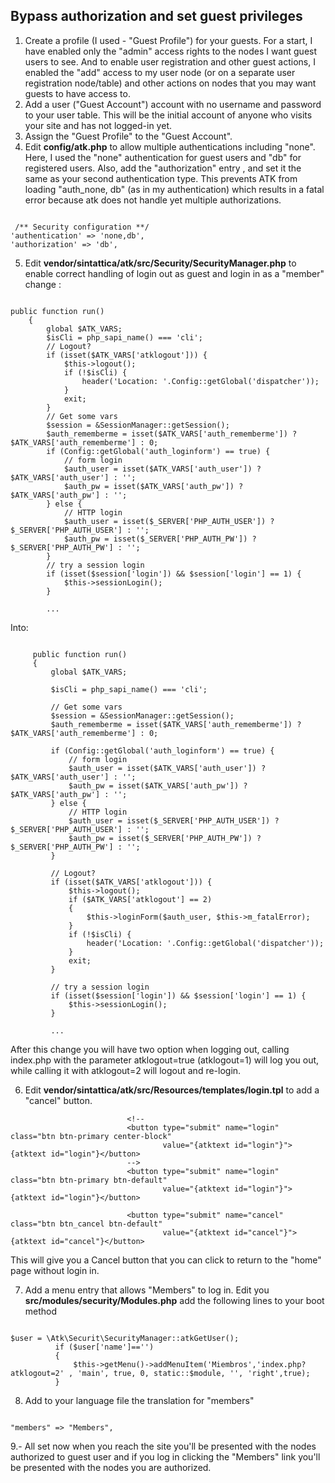 ## Bypass authorization and set guest privileges

1. Create a profile (I used - "Guest Profile") for your guests. For a start, I have enabled only the "admin" access rights to the nodes I want guest users to see. 
And to enable user registration and other guest actions, I enabled the "add" access to my user node 
(or on a separate user registration node/table) and other actions on nodes that you may want guests to have access to.
2. Add a user ("Guest Account") account with no username and password to your user table. This will be the initial account of 
anyone who visits your site and has not logged-in yet.
3. Assign the "Guest Profile" to the "Guest Account".
4. Edit **config/atk.php** to allow multiple authentications including "none". Here, I used the "none" authentication for guest users and 
"db" for registered users. Also, add the "authorization" entry , and set it the same as your second authentication type. 
This prevents ATK from loading "auth_none, db" (as in my authentication) which results in a fatal error because atk does not handle yet 
multiple authorizations.

```

 /** Security configuration **/
'authentication' => 'none,db',
'authorization' => 'db',

```

5. Edit **vendor/sintattica/atk/src/Security/SecurityManager.php** to enable correct handling of login out as guest and login in as a 
"member" change :

```

public function run()
    {
        global $ATK_VARS;
        $isCli = php_sapi_name() === 'cli';
        // Logout?
        if (isset($ATK_VARS['atklogout'])) {
            $this->logout();
            if (!$isCli) {
                header('Location: '.Config::getGlobal('dispatcher'));
            }
            exit;
        }
        // Get some vars
        $session = &SessionManager::getSession();
        $auth_rememberme = isset($ATK_VARS['auth_rememberme']) ? $ATK_VARS['auth_rememberme'] : 0;
        if (Config::getGlobal('auth_loginform') == true) {
            // form login
            $auth_user = isset($ATK_VARS['auth_user']) ? $ATK_VARS['auth_user'] : '';
            $auth_pw = isset($ATK_VARS['auth_pw']) ? $ATK_VARS['auth_pw'] : '';
        } else {
            // HTTP login
            $auth_user = isset($_SERVER['PHP_AUTH_USER']) ? $_SERVER['PHP_AUTH_USER'] : '';
            $auth_pw = isset($_SERVER['PHP_AUTH_PW']) ? $_SERVER['PHP_AUTH_PW'] : '';
        }
        // try a session login
        if (isset($session['login']) && $session['login'] == 1) {
            $this->sessionLogin();
        }
   
        ...
```

Into:

```

     public function run()
     {
         global $ATK_VARS;

         $isCli = php_sapi_name() === 'cli';

         // Get some vars
         $session = &SessionManager::getSession();
         $auth_rememberme = isset($ATK_VARS['auth_rememberme']) ? $ATK_VARS['auth_rememberme'] : 0;

         if (Config::getGlobal('auth_loginform') == true) {
             // form login
             $auth_user = isset($ATK_VARS['auth_user']) ? $ATK_VARS['auth_user'] : '';
             $auth_pw = isset($ATK_VARS['auth_pw']) ? $ATK_VARS['auth_pw'] : '';
         } else {
             // HTTP login
             $auth_user = isset($_SERVER['PHP_AUTH_USER']) ? $_SERVER['PHP_AUTH_USER'] : '';
             $auth_pw = isset($_SERVER['PHP_AUTH_PW']) ? $_SERVER['PHP_AUTH_PW'] : '';
         }

         // Logout?
         if (isset($ATK_VARS['atklogout'])) {
             $this->logout();
             if ($ATK_VARS['atklogout'] == 2)
             {
                 $this->loginForm($auth_user, $this->m_fatalError);
             }
             if (!$isCli) {
                 header('Location: '.Config::getGlobal('dispatcher'));
             }
             exit;
         }

         // try a session login
         if (isset($session['login']) && $session['login'] == 1) {
             $this->sessionLogin();
         }
   
         ...
```

After this change you will have two option when logging out, calling index.php with the parameter atklogout=true (atklogout=1) 
will log you out, while calling it with atklogout=2 will logout and re-login.

6. Edit **vendor/sintattica/atk/src/Resources/templates/login.tpl** to add a "cancel" button.

```
                          <!--
                          <button type="submit" name="login" class="btn btn-primary center-block"
                                  value="{atktext id="login"}">{atktext id="login"}</button>
                          -->
                          <button type="submit" name="login" class="btn btn-primary btn-default"
                                  value="{atktext id="login"}">{atktext id="login"}</button>
 
                          <button type="submit" name="cancel" class="btn btn_cancel btn-default"
                                  value="{atktext id="cancel"}">{atktext id="cancel"}</button>
```
This will give you a Cancel button that you can click to return to the "home" page without login in.

7. Add a menu entry that allows "Members" to log in. Edit you **src/modules/security/Modules.php** add the following lines to your boot method

```

$user = \Atk\Securit\SecurityManager::atkGetUser();
          if ($user['name']=='')
          {
              $this->getMenu()->addMenuItem('Miembros','index.php?atklogout=2' , 'main', true, 0, static::$module, '', 'right',true);
          }

```

8. Add to your language file the translation for "members"

```

"members" => "Members",

```

9.- All set now when you reach the site you'll be presented with the nodes authorized to guest user and if you log in clicking
the "Members" link you'll be presented with the nodes you are authorized.
